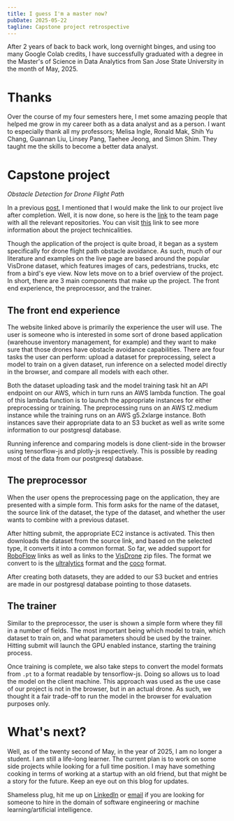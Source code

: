 ```yaml
---
title: I guess I'm a master now?
pubDate: 2025-05-22
tagline: Capstone project retrospective
---
```


After 2 years of back to back work, long overnight binges, and using too many
Google Colab credits, I have successfully graduated with a degree in the
Master's of Science in Data Analytics from San Jose State University in the
month of May, 2025.

# Thanks

Over the course of my four semesters here, I met some amazing people that
helped me grow in my career both as a data analyst and as a person. I want to
especially thank all my professors; Melisa Ingle, Ronald Mak, Shih Yu Chang,
Guannan Liu, Linsey Pang, Taehee Jeong, and Simon Shim. They taught me the
skills to become a better data analyst.

# Capstone project

_Obstacle Detection for Drone Flight Path_

In a previous [post](https://ibrahimkhalid.me/blogs/fall-2024-retrospective/),
I mentioned that I would make the link to our project live after completion.
Well, it is now done, so here is the
[link](https://github.com/sjsu2024-data298-team6/) to the team page with all
the relevant repositories. You can visit
[this](https://sjsu-msda-f24-team6-webportal.vercel.app/) link to see more
information about the project technicalities.

Though the application of the project is quite broad, it began as a system
specifically for drone flight path obstacle avoidance. As such, much of our
literature and examples on the live page are based around the popular VisDrone
dataset, which features images of cars, pedestrians, trucks, etc from a bird's
eye view. Now lets move on to a brief overview of the project. In short, there
are 3 main components that make up the project. The front end experience, the
preprocessor, and the trainer.

## The front end experience

The website linked above is primarily the experience the user will use. The
user is someone who is interested in some sort of drone based application
(warehouse inventory management, for example) and they want to make sure that
those drones have obstacle avoidance capabilities. There are four tasks the
user can perform: upload a dataset for preprocessing, select a model to train
on a given dataset, run inference on a selected model directly in the browser,
and compare all models with each other.

Both the dataset uploading task and the model training task hit an API endpoint
on our AWS, which in turn runs an AWS lambda function. The goal of this lambda
function is to launch the appropriate instances for either preprocessing or
training. The preprocessing runs on an AWS t2.medium instance while the
training runs on an AWS g5.2xlarge instance. Both instances save their
appropriate data to an S3 bucket as well as write some information to our
postgresql database.

Running inference and comparing models is done client-side in the browser using
tensorflow-js and plotly-js respectively. This is possible by reading most of
the data from our postgresql database.

## The preprocessor

When the user opens the preprocessing page on the application, they are
presented with a simple form. This form asks for the name of the dataset, the
source link of the dataset, the type of the dataset, and whether the user wants
to combine with a previous dataset.

After hitting submit, the appropriate EC2 instance is activated. This then
downloads the dataset from the source link, and based on the selected type, it
converts it into a common format. So far, we added support for
[RoboFlow](https://universe.roboflow.com/) links as well as links to the
[VisDrone](https://github.com/VisDrone/VisDrone-Dataset) zip files. The format
we convert to is the [ultralytics](https://github.com/ultralytics/ultralytics)
format and the [coco](https://arxiv.org/abs/1405.0312) format.

After creating both datasets, they are added to our S3 bucket and entries are
made in our postgresql database pointing to those datasets.

## The trainer

Similar to the preprocessor, the user is shown a simple form where they fill in
a number of fields. The most important being which model to train, which
dataset to train on, and what parameters should be used by the trainer. Hitting
submit will launch the GPU enabled instance, starting the training process.

Once training is complete, we also take steps to convert the model formats from
`.pt` to a format readable by tensorflow-js. Doing so allows us to load the
model on the client machine. This approach was used as the use case of our
project is not in the browser, but in an actual drone. As such, we thought it a
fair trade-off to run the model in the browser for evaluation purposes only.

# What's next?

Well, as of the twenty second of May, in the year of 2025, I am no longer a
student. I am still a life-long learner. The current plan is to work on some
side projects while looking for a full time position. I may have something
cooking in terms of working at a startup with an old friend, but that might be
a story for the future. Keep an eye out on this blog for updates.

Shameless plug, hit me up on [LinkedIn](https://linkedin.com/in/ibrahimmkhalid)
or [email](mailto:ibrahimmkhalid@gmail.com) if you are looking for someone to
hire in the domain of software engineering or machine learning/artificial
intelligence.
